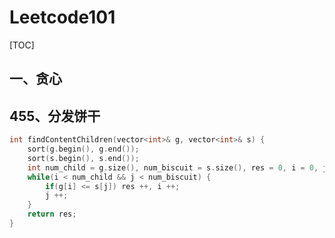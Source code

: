 # Leetcode101

[TOC]

## 一、贪心

## 455、分发饼干

``` c++
int findContentChildren(vector<int>& g, vector<int>& s) {
    sort(g.begin(), g.end());
    sort(s.begin(), s.end());
    int num_child = g.size(), num_biscuit = s.size(), res = 0, i = 0, j = 0;
    while(i < num_child && j < num_biscuit) {
        if(g[i] <= s[j]) res ++, i ++;
        j ++;
    }
    return res;
}
```

